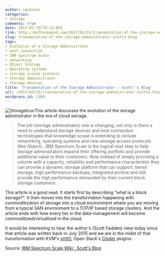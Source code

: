```yaml
---
author: vguhesan
categories:
- Storage
comments: true
date: 2017-03-15T19:13:05Z
link: http://mythinkpond.com/2017/03/15/transmutation-of-the-storage-administrator-scotts-blog/
slug: transmutation-of-the-storage-administrator-scotts-blog
tags:
- Evolution of a Storage Administrator
- host connection
- IBM Spectrum Scale
- networking
- Object Storage
- Operating Systems
- storage access protocol
- Storage Administrator
- storage devices
title: 'Transmutation of the Storage Administrator : Scott''s Blog'
url: /2017/03/15/transmutation-of-the-storage-administrator-scotts-blog/
wordpress_id: 1380
---
```


![StorageIcon](/img/2017/03/storageicon.png)This article discusses the evolution of the storage administrator in the era of cloud storage.






<blockquote>The job (storage administrator) role is changing, not only is there a need to understand storage devices and host connection technologies that knowledge scope is extending to include networking, operating systems and new storage access protocols (like Object)...IBM Spectrum Scale is the logical next step to help storage administrators expand their offering portfolio and provide additional value to their customers. Now instead of simply providing a volume with a capacity, reliability and performance characteristic they can provide a dynamic storage platform that can support, tiered storage, high performance backups, integrated archive and still provide the high performance demanded by their current block storage customers.</blockquote>


This article is a good read. It starts first by describing "what is a block storage?". It then moves into the transformation happening with commoditization of storage into a cloud environment where you are moving from a typical SAN environment to a TCP/IP based storage clusters. And the article ends with how every tier in the data-management will become commoditized/virtualized in the cloud.

It would be interesting to hear the author's (Scott Fadden) view today since that article was written back in July 2015 and we are in the midst of that transformation with KVM's [virtIO](https://wiki.libvirt.org/page/Virtio), Open Stack's [Cinder](https://wiki.openstack.org/wiki/Cinder) plugins.

Source: [IBM Spectrum Scale Wiki : Scott's Blog](https://www.ibm.com/developerworks/community/wikis/home?lang=en#!/wiki/General%20Parallel%20File%20System%20(GPFS)/page/Scott%27s%20Blog)
